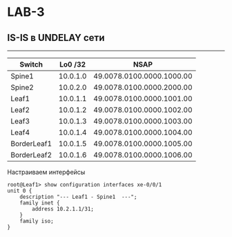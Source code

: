 # LAB-3

## IS-IS в UNDELAY сети

---

| Switch      | Lo0 /32  |           NSAP            |
|-------------|----------|---------------------------|
| Spine1      | 10.0.1.0 | 49.0078.0100.0000.1000.00 |
| Spine2      | 10.0.2.0 | 49.0078.0100.0000.2000.00 |
| Leaf1       | 10.0.1.1 | 49.0078.0100.0000.1001.00 |
| Leaf2       | 10.0.1.2 | 49.0078.0100.0000.1002.00 |
| Leaf3       | 10.0.1.3 | 49.0078.0100.0000.1003.00 |
| Leaf4       | 10.0.1.4 | 49.0078.0100.0000.1004.00 |
| BorderLeaf1 | 10.0.1.5 | 49.0078.0100.0000.1005.00 |
| BorderLeaf2 | 10.0.1.6 | 49.0078.0100.0000.1006.00 |

Настраиваем интерфейсы
```text
root@Leaf1> show configuration interfaces xe-0/0/1  
unit 0 {
    description "--- Leaf1 - Spine1  ---";
    family inet {
        address 10.2.1.1/31;
    }
    family iso;
}
```